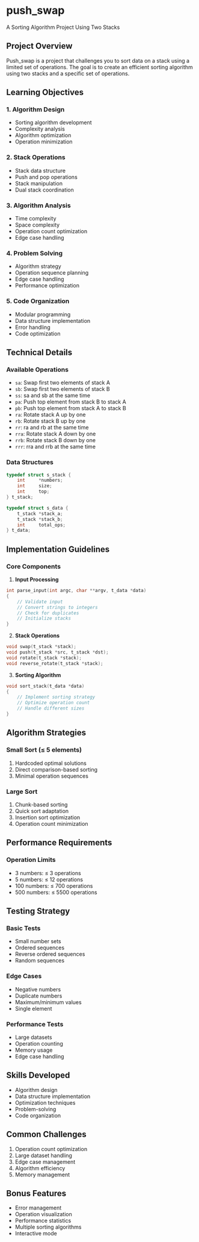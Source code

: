 # push_swap
A Sorting Algorithm Project Using Two Stacks

## Project Overview
Push_swap is a project that challenges you to sort data on a stack using a limited set of operations. The goal is to create an efficient sorting algorithm using two stacks and a specific set of operations.

## Learning Objectives

### 1. Algorithm Design
- Sorting algorithm development
- Complexity analysis
- Algorithm optimization
- Operation minimization

### 2. Stack Operations
- Stack data structure
- Push and pop operations
- Stack manipulation
- Dual stack coordination

### 3. Algorithm Analysis
- Time complexity
- Space complexity
- Operation count optimization
- Edge case handling

### 4. Problem Solving
- Algorithm strategy
- Operation sequence planning
- Edge case handling
- Performance optimization

### 5. Code Organization
- Modular programming
- Data structure implementation
- Error handling
- Code optimization

## Technical Details

### Available Operations
- `sa`: Swap first two elements of stack A
- `sb`: Swap first two elements of stack B
- `ss`: sa and sb at the same time
- `pa`: Push top element from stack B to stack A
- `pb`: Push top element from stack A to stack B
- `ra`: Rotate stack A up by one
- `rb`: Rotate stack B up by one
- `rr`: ra and rb at the same time
- `rra`: Rotate stack A down by one
- `rrb`: Rotate stack B down by one
- `rrr`: rra and rrb at the same time

### Data Structures

```c
typedef struct s_stack {
    int     *numbers;
    int     size;
    int     top;
} t_stack;

typedef struct s_data {
    t_stack *stack_a;
    t_stack *stack_b;
    int     total_ops;
} t_data;
```

## Implementation Guidelines

### Core Components

1. **Input Processing**
```c
int parse_input(int argc, char **argv, t_data *data)
{
    // Validate input
    // Convert strings to integers
    // Check for duplicates
    // Initialize stacks
}
```

2. **Stack Operations**
```c
void swap(t_stack *stack);
void push(t_stack *src, t_stack *dst);
void rotate(t_stack *stack);
void reverse_rotate(t_stack *stack);
```

3. **Sorting Algorithm**
```c
void sort_stack(t_data *data)
{
    // Implement sorting strategy
    // Optimize operation count
    // Handle different sizes
}
```

## Algorithm Strategies

### Small Sort (≤ 5 elements)
1. Hardcoded optimal solutions
2. Direct comparison-based sorting
3. Minimal operation sequences

### Large Sort
1. Chunk-based sorting
2. Quick sort adaptation
3. Insertion sort optimization
4. Operation count minimization

## Performance Requirements

### Operation Limits
- 3 numbers: ≤ 3 operations
- 5 numbers: ≤ 12 operations
- 100 numbers: ≤ 700 operations
- 500 numbers: ≤ 5500 operations

## Testing Strategy

### Basic Tests
- Small number sets
- Ordered sequences
- Reverse ordered sequences
- Random sequences

### Edge Cases
- Negative numbers
- Duplicate numbers
- Maximum/minimum values
- Single element

### Performance Tests
- Large datasets
- Operation counting
- Memory usage
- Edge case handling

## Skills Developed
- Algorithm design
- Data structure implementation
- Optimization techniques
- Problem-solving
- Code organization

## Common Challenges
1. Operation count optimization
2. Large dataset handling
3. Edge case management
4. Algorithm efficiency
5. Memory management

## Bonus Features
- Error management
- Operation visualization
- Performance statistics
- Multiple sorting algorithms
- Interactive mode
